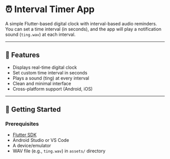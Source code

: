 # ⏰ Interval Timer App

A simple Flutter-based digital clock with interval-based audio reminders. You can set a time interval (in seconds), and the app will play a notification sound (`ting.wav`) at each interval.

---

## 📱 Features

- Displays real-time digital clock
- Set custom time interval in seconds
- Plays a sound (ting) at every interval
- Clean and minimal interface
- Cross-platform support (Android, iOS)

---

## 🚀 Getting Started

### Prerequisites

- [Flutter SDK](https://docs.flutter.dev/get-started/install)
- Android Studio or VS Code
- A device/emulator
- WAV file (e.g., `ting.wav`) in `assets/` directory

